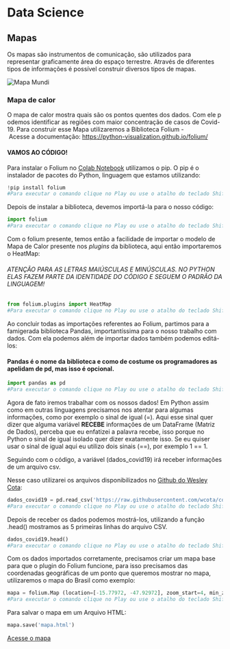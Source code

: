 # Data Science

## Mapas 

Os mapas são instrumentos de comunicação, são utilizados para representar graficamente área do espaço terrestre. Através de diferentes tipos de informações é possível construir diversos tipos de mapas.

![Mapa Mundi](https://images.unsplash.com/photo-1526667383715-3c42cbae3d60?ixlib=rb-1.2.1&q=85&fm=jpg&crop=entropy&cs=srgb&ixid=eyJhcHBfaWQiOjYzOTIxfQ)


### Mapa de calor


O mapa de calor mostra quais são os pontos quentes dos dados. Com ele podemos identificar as regiões com maior concentração de casos de Covid-19. Para construir esse Mapa utilizaremos a Biblioteca Folium - Acesse a documentação: https://python-visualization.github.io/folium/

#### VAMOS AO CÓDIGO!

Para instalar o Folium no [Colab Notebook](https://colab.research.google.com/) utilizamos o pip. O pip é o instalador de pacotes do Python, linguagem que estamos utilizando:
~~~python
!pip install folium 
#Para executar o comando clique no Play ou use o atalho do teclado Shift+Enter
~~~~
Depois de instalar a biblioteca, devemos importá-la para o nosso código:
~~~python
import folium 
#Para executar o comando clique no Play ou use o atalho do teclado Shift+Enter
~~~~
Com o folium presente, temos então a facilidade de importar o modelo de Mapa de Calor presente nos *plugins* da biblioteca, aqui então importaremos o HeatMap:
###### ATENÇÃO PARA AS LETRAS MAIÚSCULAS E MINÚSCULAS. NO PYTHON ELAS FAZEM PARTE DA IDENTIDADE DO CÓDIGO E SEGUEM O PADRÃO DA LINGUAGEM!
~~~~python
from folium.plugins import HeatMap 
#Para executar o comando clique no Play ou use o atalho do teclado Shift+Enter
~~~~
Ao concluir todas as importações referentes ao Folium, partimos para a famigerada biblioteca Pandas, importantíssima para o nosso trabalho com dados. Com ela podemos além de importar dados também podemos editá-los:
#### Pandas é o nome da biblioteca e como de costume os programadores as apelidam de pd, mas isso é opcional.
```python
import pandas as pd 
#Para executar o comando clique no Play ou use o atalho do teclado Shift+Enter
```
Agora de fato iremos trabalhar com os nossos dados! Em Python assim como em outras linguagens precisamos nos atentar para algumas informações, como por exemplo o sinal de igual (=). Aqui esse sinal quer dizer que alguma variável **RECEBE** informações de um DataFrame (Matriz de Dados), perceba que eu enfatizei a palavra recebe, isso porque no Python o sinal de igual isolado quer dizer exatamente isso. Se eu quiser usar o sinal de igual aqui eu utilizo dois sinais (==), por exemplo 1 == 1.

Seguindo com o código, a variável (dados_covid19) irá receber informações de um arquivo csv.

Nesse caso utilizarei os arquivos disponibilizados no [Github do Wesley Cota](https://github.com/wcota/covid19br):
```python
dados_covid19 = pd.read_csv('https://raw.githubusercontent.com/wcota/covid19br/master/cases-gps.csv') 
#Para executar o comando clique no Play ou use o atalho do teclado Shift+Enter
```
Depois de receber os dados podemos mostrá-los, utilizando a função .head() mostramos as 5 primeiras linhas do arquivo CSV.
```python
dados_covid19.head() 
#Para executar o comando clique no Play ou use o atalho do teclado Shift+Enter
```
Com os dados importados corretamente, precisamos criar um mapa base para que o plugin do Folium funcione, para isso precisamos das coordenadas geográficas de um ponto que queremos mostrar no mapa, utilizaremos o mapa do Brasil como exemplo:
```python
mapa = folium.Map (location=[-15.77972, -47.92972], zoom_start=4, min_zoom=4, control_scale=True) 
#Para executar o comando clique no Play ou use o atalho do teclado Shift+Enter
```
Para salvar o mapa em um Arquivo HTML:
```python
mapa.save('mapa.html')
```
[Acesse o mapa](https://codepen.io/drax0114/pen/eYZYmLB)

